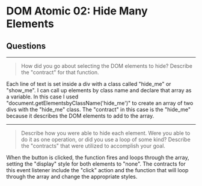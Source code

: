 # DOM Atomic 02: Hide Many Elements

## Questions

---

> How did you go about selecting the DOM elements to hide? Describe the "contract" for that function.

Each line of text is set inside a div with a class called "hide_me" or "show_me". I can call up elements by class name and declare that array as a variable. In this case I used "document.getElementsbyClassName('hide_me')" to create an array of two divs with the "hide_me" class. The "contract" in this case is the "hide_me" because it describes the DOM elements to add to the array.

---

> Describe how you were able to hide each element. Were you able to do it as one operation, or did you use a loop of some kind? Describe the "contracts" that were utilized to accomplish your goal.

When the button is clicked, the function fires and loops through the array, setting the "display" style for both elements to "none". The contracts for this event listener include the "click" action and the function that will loop through the array and change the appropriate styles.